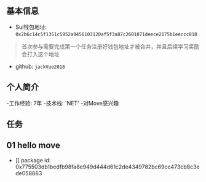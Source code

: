 ## 基本信息
- Sui钱包地址: `0x2b6c14c5f1351c5952a0456103120af5f3a87c2601871deece2175b1eeccc818`
> 首次参与需要完成第一个任务注册好钱包地址才被合并，并且后续学习奖励会打入这个地址
- github: `jackVue2018`

## 个人简介
-工作经验: 7年
-技术栈: 'NET'
-对Move感兴趣
## 任务

##   01 hello move  
- [] package id:  0x775503db1bedfb98fa8e949d444d61c2de4349782bc69cc473cb8c3ede058883